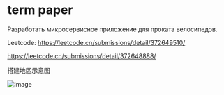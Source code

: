 # term paper
Разработать микросервисное приложение для проката велосипедов.

Leetcode:
https://leetcode.cn/submissions/detail/372649510/

https://leetcode.cn/submissions/detail/372648888/

搭建地区示意图

![image](https://user-images.githubusercontent.com/96447102/199095775-1a9d23b2-33a1-41a2-a2a7-a56eb0504670.png)
